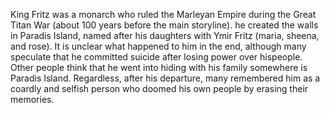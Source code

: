 King Fritz was a monarch who ruled the Marleyan Empire during the Great Titan War (about 100 years before the main storyline). he created the walls in Paradis Island, named after his daughters with Ymir Fritz (maria, sheena, and rose). It is unclear what happened to him in the end, although many speculate that he committed suicide after losing power over hispeople. Other people think that he went into hiding with his family somewhere is Paradis Island. Regardless, after his departure, many remembered him as a coardly and selfish person who doomed his own people by erasing their memories.
